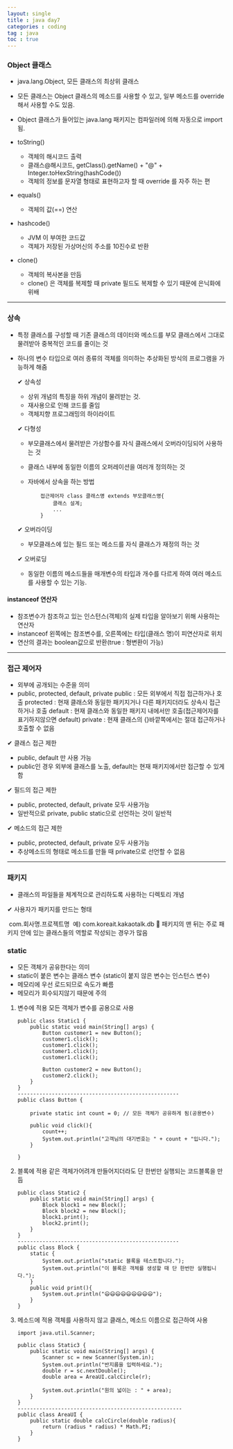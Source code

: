 ```yaml
---
layout: single
title : java day7
categories : coding
tag : java
toc : true
---
```


### Object 클래스

- java.lang.Object, 모든 클래스의 최상위 클래스
- 모든 클래스는 Object 클래스의 메소드를 사용할 수 있고, 일부 메소드를 override 해서 사용할 수도 있음.
- Object 클래스가 들어있는 java.lang 패키지는 컴파일러에 의해 자동으로 import 됨.
- toString()
  - 객체의 해시코드 출력
  - 클래스@해시코드, getClass().getName() + "@" + Integer.toHexString(hashCode())
  - 객체의 정보를 문자열 형태로 표현하고자 할 때 override 를 자주 하는 편

- equals()
  - 객체의 값(==) 연산
- hashcode()
  - JVM 이 부여한 코드값
  - 객체가 저장된 가상머신의 주소를 10진수로 반환
- clone()
  - 객체의 복사본을 만듬
  - clone() 은 객체를 복제할 때 private 필드도 복제할 수 있기 때문에 은닉화에 위배



<hr>


### 상속

- 특정 클래스를 구성할 때 기존 클래스의 데이터와 메소드를 부모 클래스에서 그대로 물려받아 중복적인 코드를 줄이는 것

- 하나의 변수 타입으로 여러 종류의 객체를 의미하는 추상화된 방식의 프로그램을 가능하게 해줌

  ✔ 상속성

  - 상위 개념의 특징을 하위 개념이 물려받는 것.
  - 재사용으로 인해 코드를 줄임
  - 객체지향 프로그래밍의 하이라이트

  ✔ 다형성

  - 부모클래스에서 물려받은 가상함수를 자식 클래스에서 오버라이딩되어 사용하는 것

  - 클래스 내부에 동일한 이름의 오퍼레이션을 여러개 정의하는 것

  - 자바에서 상속을 하는 방법

    ```
        접근제어자 class 클래스명 extends 부모클래스명{
            클래스 설계;
            ...
        }
    ```

    

  ✔ 오버라이딩

  - 부모클래스에 있는 필드 또는 메소드를 자식 클래스가 재정의 하는 것

  ✔ 오버로딩

  - 동일한 이름의 메소드들을 매개변수의 타입과 개수를 다르게 하여 여러 메소드를 사용할 수 있는 기능.

#### instanceof 연산자

- 참조변수가 참조하고 있는 인스턴스(객체)의 실제 타입을 알아보기 위해 사용하는 연산자
- instanceof 왼쪽에는 참조변수를, 오른쪽에는 타입(클래스 명)이 피연산자로 위치
- 연산의 결과는 boolean값으로 반환(true : 형변환이 가능)



<hr>


### 접근 제어자

- 외부에 공개되는 수준을 의미
- public, protected, default, private
  public : 모든 외부에서 직접 접근하거나 호출
  protected : 현재 클래스와 동일한 패키지거나 다른 패키지더라도 상속시 접근하거나 호출
  default : 현재 클래스와 동일한 패키지 내에서만 호출(접근제어자를 표기하지않으면 default)
  private : 현재 클래스의 {}바깥쪽에서는 절대 접근하거나 호출할 수 없음

✔ 클래스 접근 제한

- public, default 만 사용 가능
- public인 경우 외부에 클래스를 노출, default는 현재 패키지에서만 접근할 수 있게 함

✔ 필드의 접근 제한

- public, protected, default, private 모두 사용가능
- 일반적으로 private, public static으로 선언하는 것이 일반적

✔ 메소드의 접근 제한

- public, protected, default, private 모두 사용가능
- 추상메소드의 형태로 메소드를 만들 때 private으로 선언할 수 없음



<hr>

### 패키지

- 클래스의 파일들을 체계적으로 관리하도록 사용하는 디렉토리 개념

✔ 사용자가 패키지를 만드는 형태

​    com.회사명.프로젝트명 
​    예) com.koreait.kakaotalk.db
🎁 패키지의 맨 뒤는 주로 패키지 안에 있는 클래스들의 역할로 작성되는 경우가 많음



### static

- 모든 객체가 공유한다는 의미
- static이 붙은 변수는 클래스 변수
  (static이 붙지 않은 변수는 인스턴스 변수)
- 메모리에 우선 로드되므로 속도가 빠름
- 메모리가 회수되지않기 때문에 주의

1. 변수에 적용
   모든 객체가 변수를 공용으로 사용

   ```
   public class Static1 {
       public static void main(String[] args) {
           Button customer1 = new Button();
           customer1.click();
           customer1.click();
           customer1.click();
           customer1.click();
   
           Button customer2 = new Button();
           customer2.click();
       }
   }
   ----------------------------------------------------
   public class Button {
   
       private static int count = 0; // 모든 객체가 공유하게 됨(공용변수)
   
       public void click(){
           count++;
           System.out.println("고객님의 대기번호는 " + count + "입니다.");
       }
   
   }
   ```

   

2. 블록에 적용
   같은 객체가어려개 만들어지더라도 단 한번만 실행되는 코드블록을 만듬

   ```
   public class Static2 {
       public static void main(String[] args) {
           Block block1 = new Block();
           Block block2 = new Block();
           block1.print();
           block2.print();
       }
   }
   ----------------------------------------------------
   public class Block {
       static {
           System.out.println("static 블록을 테스트합니다.");
           System.out.println("이 블록은 객체를 생성할 때 단 한번만 실행됩니다.");
       }
       public void print(){
           System.out.println("😃😃😃😃😃😃😃😃😃");
       }
   }
   
   ```



3. 메소드에 적용
   객체를 사용하지 않고 클래스, 메소드 이름으로 접근하여 사용

   ```
   import java.util.Scanner;
   
   public class Static3 {
       public static void main(String[] args) {
           Scanner sc = new Scanner(System.in);
           System.out.println("반지름을 입력하세요.");
           double r = sc.nextDouble();
           double area = AreaUI.calcCircle(r);
   
           System.out.println("원의 넓이는 : " + area);
       }
   }
   -----------------------------------------------------
   public class AreaUI {
       public static double calcCircle(double radius){
           return (radius * radius) * Math.PI;
       }
   }
   ```

   
   